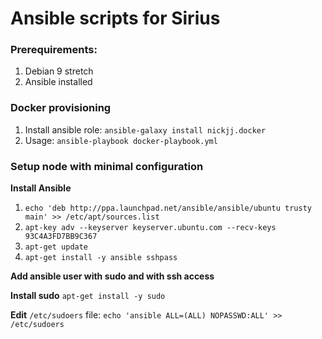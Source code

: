 # Ansible scripts for Sirius

### Prerequirements:
1. Debian 9 stretch
2. Ansible installed 

### Docker provisioning
1. Install ansible role: ```ansible-galaxy install nickjj.docker```
2. Usage: ```ansible-playbook docker-playbook.yml```


### Setup node with minimal configuration


**Install Ansible**

1. ```echo 'deb http://ppa.launchpad.net/ansible/ansible/ubuntu trusty main' >> /etc/apt/sources.list```
2. ```apt-key adv --keyserver keyserver.ubuntu.com --recv-keys 93C4A3FD7BB9C367```
3. ```apt-get update```
4. ```apt-get install -y ansible sshpass```

**Add ansible user with sudo and with ssh access**

**Install sudo** ```apt-get install -y sudo```

**Edit** ```/etc/sudoers``` file: ```echo 'ansible ALL=(ALL) NOPASSWD:ALL' >> /etc/sudoers```

